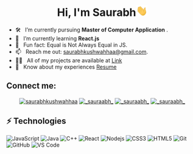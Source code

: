 <!---# &nbsp; Hi👋, I'm [Saurabh!](https://github.com/saurabhkushwahha/)  -->
<h1 align="center">Hi, I'm Saurabh<img  src="https://raw.githubusercontent.com/ABSphreak/ABSphreak/master/gifs/Hi.gif" width="30px"></h1>

- 🛠 &nbsp; I’m currently pursuing **Master of Computer Application** .
- 🚀 &nbsp; I’m currently learning **React.js**
- 👾 &nbsp; Fun fact: Equal is Not Always Equal in JS.
- 📫 &nbsp; Reach me out: saurabhkushwahhaa@gmail.com.
- 👨‍💻 &nbsp; All of my projects are available at [Link](link)
- 📄 &nbsp; Know about my experiences [Resume](resume)

## Connect me:
<p align="center">
<a href="https://linkedin.com/in/saurabhkushwahhaa" target="blank"><img align="center" src="https://raw.githubusercontent.com/rahuldkjain/github-profile-readme-generator/master/src/images/icons/Social/linked-in-alt.svg" alt="saurabhkushwahhaa" height="30" width="40" /></a>
<a href="https://twitter.com/_sauraabh_" target="blank"><img align="center" src="https://raw.githubusercontent.com/rahuldkjain/github-profile-readme-generator/master/src/images/icons/Social/twitter.svg" alt="_sauraabh_" height="30" width="40" /></a>
<a href="https://instagram.com/_sauraabh_" target="blank"><img align="center" src="https://raw.githubusercontent.com/rahuldkjain/github-profile-readme-generator/master/src/images/icons/Social/instagram.svg" alt="_sauraabh_" height="30" width="40" /></a>
<a href="https://www.leetcode.com/_sauraabh_" target="blank"><img align="center" src="https://raw.githubusercontent.com/rahuldkjain/github-profile-readme-generator/master/src/images/icons/Social/leet-code.svg" alt="_sauraabh_" height="30" width="40" /></a>
</p>



## ⚡ Technologies

![JavaScript](https://img.shields.io/badge/-JavaScript-black?style=flat-square&logo=javascript)
![Java](https://img.shields.io/badge/-java-E34A86?style=flat-square&logo=java)
![C++](https://img.shields.io/badge/-C++-00599C?style=flat-square&logo=c)
![React](https://img.shields.io/badge/-React-black?style=flat-square&logo=react)
![Nodejs](https://img.shields.io/badge/-Nodejs-black?style=flat-square&logo=Node.js)
![CSS3](https://img.shields.io/badge/-CSS3-1572B6?style=flat-square&logo=css3)
![HTML5](https://img.shields.io/badge/-HTML5-E34F26?style=flat-square&logo=html5&logoColor=white)
![Git](https://img.shields.io/badge/-Git-black?style=flat-square&logo=git)
![GitHub](https://img.shields.io/badge/-GitHub-181717?style=flat-square&logo=github)
<img title="VS Code" alt="VS Code" width="20px" src="https://img.icons8.com/fluent/48/000000/visual-studio-code-2019.png">
